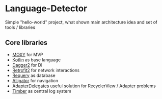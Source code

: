 # Language-Detector
Simple "hello-world" project, what shown main architecture idea and set of tools / libraries

Core libraries
--------

- [MOXY](https://github.com/Arello-Mobile/Moxy) for MVP
- [Kotlin](https://github.com/JetBrains/kotlin) as base language
- [Dagger2](https://github.com/google/dagger) for DI
- [Retrofit2](https://github.com/square/retrofit) for network interactions
- [Requery](https://github.com/requery/requery) as database
- [Alligator](https://github.com/aartikov/Alligator) for navigation
- [AdapterDelegates](https://github.com/sockeqwe/AdapterDelegates) useful solution for RecyclerView / Adapter problems
- [Timber](https://github.com/JakeWharton/timber) as central log system
